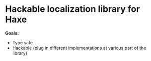 # Hackable localization library for Haxe

**Goals:**

- Type safe
- Hackable (plug in different implementations at various part of the library)